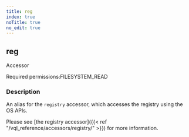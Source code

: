 ```yaml
---
title: reg
index: true
noTitle: true
no_edit: true
---
```




<div class="vql_item"></div>


## reg
<span class='vql_type label label-warning pull-right page-header'>Accessor</span>


<span class="permission_list vql_type">Required permissions:</span><span class="permission_list linkcolour label label-important">FILESYSTEM_READ</span>

### Description

An alias for the `registry` accessor, which accesses the registry using the
OS APIs.

Please see [the registry accessor]({{< ref "/vql_reference/accessors/registry/" >}})
for more information.



